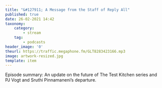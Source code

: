 ```yaml
---
title: "&#127911; A Message from the Staff of Reply All"
published: true
date: 26-02-2021 14:42
taxonomy:
    category:
        - stream
    tag:
        - podcasts
header_image: '0'
theurl: https://traffic.megaphone.fm/GLT8283423166.mp3
image: artwork-resized.jpg
template: item
--- 
```

Episode summary: An update on the future of The Test Kitchen series and PJ Vogt and Sruthi Pinnamaneni’s departure.
